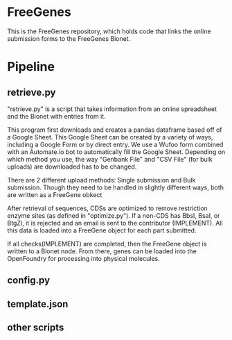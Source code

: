 # FreeGenes

This is the FreeGenes repository, which holds code that links the online submission forms to the FreeGenes Bionet. 

# Pipeline

## retrieve.py
"retrieve.py" is a script that takes information from an online spreadsheet and the Bionet with entries from it.

This program first downloads and creates a pandas dataframe based off of a Google Sheet. This Google Sheet can be created by a variety of ways, including a Google Form or by direct entry. We use a Wufoo form combined with an Automate.io bot to automatically fill the Google Sheet. Depending on which method you use, the way "Genbank File" and "CSV File" (for bulk uploads) are downloaded has to be changed. 

There are 2 different upload methods: Single submission and Bulk submission. Though they need to be handled in slightly different ways, both are written as a FreeGene obkect

After retrieval of sequences, CDSs are optimized to remove restriction enzyme sites (as defined in "optimize.py"). If a non-CDS has BbsI, BsaI, or BtgZI, it is rejected and an email is sent to the contributor (IMPLEMENT). All this data is loaded into a FreeGene object for each part submitted. 

If all checks(IMPLEMENT) are completed, then the FreeGene object is written to a Bionet node. From there, genes can be loaded into the OpenFoundry for processing into physical molecules.

## config.py

## template.json

## other scripts

 
